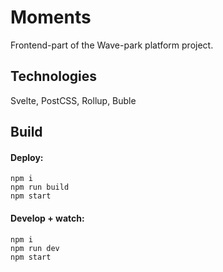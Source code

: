 # Moments
Frontend-part of the Wave-park platform project.  

## Technologies
Svelte, PostCSS, Rollup, Buble

## Build

#### Deploy:
```
npm i
npm run build
npm start
```

#### Develop + watch:
```
npm i
npm run dev
npm start
```
